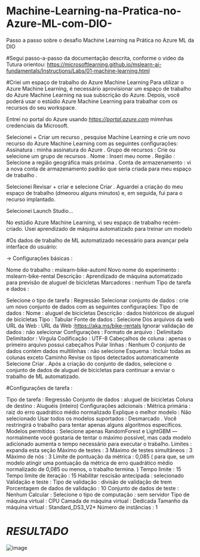 # Machine-Learning-na-Pratica-no-Azure-ML-com-DIO-
Passo a passo sobre o desafio Machine Learning na Prática no Azure ML da DIO 

#Segui passo-a-passo da documentação descrita, conforme o video da Tutura orientou:
https://microsoftlearning.github.io/mslearn-ai-fundamentals/Instructions/Labs/01-machine-learning.html

#Criei um espaço de trabalho do Azure Machine Learning
Para utilizar o Azure Machine Learning, é necessário aprovisionar um espaço de trabalho do Azure Machine Learning na sua subscrição do Azure. Depois, você poderá usar o estúdio Azure Machine Learning para trabalhar com os recursos do seu workspace.

Entrei no portal do Azure usando *https://portal.azure.com*  mimnhas credenciais da Microsoft.

Selecionei + Criar um recurso , pesquise Machine Learning e crie um novo recurso do Azure Machine Learning com as seguintes configurações:
Assinatura : minha assinatura do Azure .
Grupo de recursos : Crie ou selecione um grupo de recursos .
Nome : Inseri meu nome .
Região : Selecione a região geográfica mais próxima .
Conta de armazenamento : vi a nova conta de armazenamento padrão que seria criada para meu espaço de trabalho .

Selecionei Revisar + criar e selecione Criar . Aguardei a criação do meu espaço de trabalho (dmeorou alguns minutos) e, em seguida, fui para o recurso implantado.

Selecionei Launch Studio...

No estúdio Azure Machine Learning, vi seu espaço de trabalho recém-criado. 
Usei aprendizado de máquina automatizado para treinar um modelo
 
#Os dados de trabalho de ML automatizado necessário para avançar pela interface do usuário:

-> Configurações básicas :

Nome do trabalho : mslearn-bike-automl
Novo nome do experimento : mslearn-bike-rental
Descrição : Aprendizado de máquina automatizado para previsão de aluguel de bicicletas
Marcadores : nenhum
Tipo de tarefa e dados :

Selecione o tipo de tarefa : Regressão
Selecionar conjunto de dados : crie um novo conjunto de dados com as seguintes configurações:
Tipo de dados :
Nome : aluguel de bicicletas
Descrição : dados históricos de aluguel de bicicletas
Tipo : Tabular
Fonte de dados :
Selecione Dos arquivos da web
URL da Web :
URL da Web :https://aka.ms/bike-rentals
Ignorar validação de dados : não selecionar
Configurações :
Formato de arquivo : Delimitado
Delimitador : Vírgula
Codificação : UTF-8
Cabeçalhos de coluna : apenas o primeiro arquivo possui cabeçalhos
Pular linhas : Nenhum
O conjunto de dados contém dados multilinhas : não selecione
Esquema :
Incluir todas as colunas exceto Caminho
Revise os tipos detectados automaticamente
Selecione Criar . Após a criação do conjunto de dados, selecione o conjunto de dados de aluguel de bicicletas para continuar a enviar o trabalho de ML automatizado.

#Configurações de tarefa :

Tipo de tarefa : Regressão
Conjunto de dados : aluguel de bicicletas
Coluna de destino : Aluguéis (inteiro)
Configurações adicionais :
Métrica primária : raiz do erro quadrático médio normalizado
Explique o melhor modelo : Não selecionado
Usar todos os modelos suportados : Desmarcado . Você restringirá o trabalho para tentar apenas alguns algoritmos específicos.
Modelos permitidos : Selecione apenas RandomForest e LightGBM — normalmente você gostaria de tentar o máximo possível, mas cada modelo adicionado aumenta o tempo necessário para executar o trabalho.
Limites : expanda esta seção
Máximo de testes : 3
Máximo de testes simultâneos : 3
Máximo de nós : 3
Limite de pontuação da métrica : 0,085 ( para que, se um modelo atingir uma pontuação da métrica de erro quadrático médio normalizado de 0,085 ou menos, o trabalho termina. )
Tempo limite : 15
Tempo limite de iteração : 15
Habilitar rescisão antecipada : selecionado
Validação e teste :
Tipo de validação : divisão de validação de trem
Porcentagem de dados de validação : 10
Conjunto de dados de teste : Nenhum
Calcular :
Selecione o tipo de computação : sem servidor
Tipo de máquina virtual : CPU
Camada de máquina virtual : Dedicada
Tamanho da máquina virtual : Standard_DS3_V2*
Número de instâncias : 1

# *RESULTADO* 

![image](https://github.com/AndressaM-Silva/Machine-Learning-na-Pratica-no-Azure-ML-com-DIO-/assets/147927964/054355ec-246b-48d7-b74b-968045499157)
